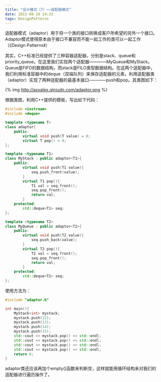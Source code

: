 ```yaml
---
title: "设计模式（7）——适配器模式"
date: 2013-08-18 14:33
tags: DesignPatterns
---
```

适配器模式（adaptor）用于将一个类的接口转换成客户所希望的另外一个接口。Adaptor模式使得原本由于接口不兼容而不能一起工作的类可以一起工作（《Design Patterns》）

其实，C++标准已经提供了三种容器适配器，分别是stack、queue和priority_queue。在这里我们实现两个适配器————MyQueue和MyStack。Queue是FIFO的数据结构，而stack是FILO类型数据结构。在这两个适配器中，我们利用标准容器中的deque（双端队列）来保存适配器的元素。<!--more-->利用适配器类（adaptor）实现了两种适配器的最基本接口————push和pop。其类图如下：

{% img http://asxalex.qiniudn.com/adaptor.png %}

根据类图，利用C++提供的模板，写出如下代码：

```c++ adaptor.h
#include <iostream>
#include <deque>

template <typename T>
class adaptor{
    public:
        virtual void push(T value) = 0;
        virtual T pop() = 0;
};

template <typename T1>
class MyStack : public adaptor<T1>{
    public:
        virtual void push(T1 value){
            seq.push_front(value);
        }
        virtual T1 pop(){
            T1 val = seq.front();
            seq.pop_front();
            return val;
        }
    protected:
        std::deque<T1> seq;
};

template <typename T2>
class MyQueue : public adaptor<T2>{
    public:
        virtual void push(T2 value){
            seq.push_back(value);
        }
        virtual T2 pop(){
            T2 val = seq.front();
            seq.pop_front();
            return val;
        }
    protected:
        std::deque<T2> seq;
};

```

使用方法为：

```c++ adaptor.cpp
#include "adaptor.h"

int main(){
    MyStack<int> mystack;
    mystack.push(12);
    mystack.push(13);
    mystack.push(14);
    mystack.push(15);
    std::cout << mystack.pop() << std::endl;
    std::cout << mystack.pop() << std::endl;
    std::cout << mystack.pop() << std::endl;
    std::cout << mystack.pop() << std::endl;
    return 0;
}
```

adaptor类还应该再加个empty()函数来判断空，这样就能用循环结构来对我们的适配器进行遍历操作了。
